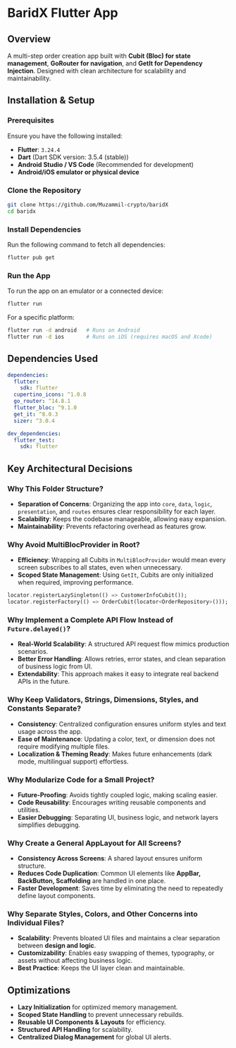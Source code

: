 # BaridX Flutter App

## Overview
A multi-step order creation app built with **Cubit (Bloc) for state management**, **GoRouter for navigation**, and **GetIt for Dependency Injection**. Designed with clean architecture for scalability and maintainability.

## Installation & Setup
### Prerequisites
Ensure you have the following installed:
- **Flutter**: `3.24.4`
- **Dart** (Dart SDK version: 3.5.4 (stable))
- **Android Studio / VS Code** (Recommended for development)
- **Android/iOS emulator or physical device**

### Clone the Repository
```sh
git clone https://github.com/Muzammil-crypto/baridX
cd baridx
```

### Install Dependencies
Run the following command to fetch all dependencies:
```sh
flutter pub get
```

### Run the App
To run the app on an emulator or a connected device:
```sh
flutter run
```

For a specific platform:
```sh
flutter run -d android   # Runs on Android
flutter run -d ios       # Runs on iOS (requires macOS and Xcode)
```

## Dependencies Used
```yaml
dependencies:
  flutter:
    sdk: flutter
  cupertino_icons: ^1.0.8
  go_router: ^14.8.1
  flutter_bloc: ^9.1.0
  get_it: ^8.0.3
  sizer: ^3.0.4

dev_dependencies:
  flutter_test:
    sdk: flutter
```

## Key Architectural Decisions

### Why This Folder Structure?
- **Separation of Concerns**: Organizing the app into `core`, `data`, `logic`, `presentation`, and `routes` ensures clear responsibility for each layer.
- **Scalability**: Keeps the codebase manageable, allowing easy expansion.
- **Maintainability**: Prevents refactoring overhead as features grow.

### Why Avoid MultiBlocProvider in Root?
- **Efficiency**: Wrapping all Cubits in `MultiBlocProvider` would mean every screen subscribes to all states, even when unnecessary.
- **Scoped State Management**: Using `GetIt`, Cubits are only initialized when required, improving performance.

```dart
locator.registerLazySingleton(() => CustomerInfoCubit());
locator.registerFactory(() => OrderCubit(locator<OrderRepository>()));
```

### Why Implement a Complete API Flow Instead of `Future.delayed()`?
- **Real-World Scalability**: A structured API request flow mimics production scenarios.
- **Better Error Handling**: Allows retries, error states, and clean separation of business logic from UI.
- **Extendability**: This approach makes it easy to integrate real backend APIs in the future.

### Why Keep Validators, Strings, Dimensions, Styles, and Constants Separate?
- **Consistency**: Centralized configuration ensures uniform styles and text usage across the app.
- **Ease of Maintenance**: Updating a color, text, or dimension does not require modifying multiple files.
- **Localization & Theming Ready**: Makes future enhancements (dark mode, multilingual support) effortless.

### Why Modularize Code for a Small Project?
- **Future-Proofing**: Avoids tightly coupled logic, making scaling easier.
- **Code Reusability**: Encourages writing reusable components and utilities.
- **Easier Debugging**: Separating UI, business logic, and network layers simplifies debugging.

### Why Create a General AppLayout for All Screens?
- **Consistency Across Screens**: A shared layout ensures uniform structure.
- **Reduces Code Duplication**: Common UI elements like **AppBar, BackButton, Scaffolding** are handled in one place.
- **Faster Development**: Saves time by eliminating the need to repeatedly define layout components.

### Why Separate Styles, Colors, and Other Concerns into Individual Files?
- **Scalability**: Prevents bloated UI files and maintains a clear separation between **design and logic**.
- **Customizability**: Enables easy swapping of themes, typography, or assets without affecting business logic.
- **Best Practice**: Keeps the UI layer clean and maintainable.

## Optimizations
- **Lazy Initialization** for optimized memory management.
- **Scoped State Handling** to prevent unnecessary rebuilds.
- **Reusable UI Components & Layouts** for efficiency.
- **Structured API Handling** for scalability.
- **Centralized Dialog Management** for global UI alerts.
